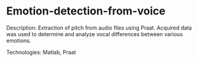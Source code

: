 # Emotion-detection-from-voice

Description: Extraction of pitch from audio files using Praat. Acquired data was
used to determine and analyze vocal differences between various emotions.

Technologies: Matlab, Praat
